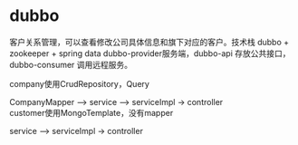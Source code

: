 # dubbo
客户关系管理，可以查看修改公司具体信息和旗下对应的客户。技术栈 dubbo + zookeeper + spring data
dubbo-provider服务端，dubbo-api 存放公共接口，dubbo-consumer 调用远程服务。

company使用CrudRepository，Query  

CompanyMapper ——> service ——> serviceImpl -> controller  
customer使用MongoTemplate，没有mapper  

service ——> serviceImpl -> controller


